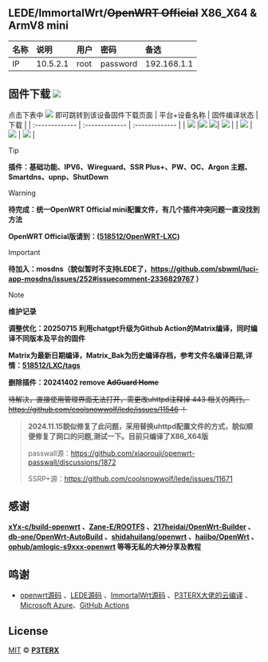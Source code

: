## LEDE/ImmortalWrt/~~OpenWRT Official~~ X86_X64 & ArmV8 mini
 |名称|说明|用户|密码|备选|
  |:----|:----|:----|:----|:----|
  | IP| 10.5.2.1| root| password| 192.168.1.1|
## 固件下载 [![](https://img.shields.io/badge/-编译状态及下载链接-FFFFFF.svg)](#固件下载-)
点击下表中 [![](https://img.shields.io/badge/下载-链接-blueviolet.svg?style=flat&logo=hack-the-box)](https://github.com/518512/My-ROOTFS/releases) 即可跳转到该设备固件下载页面
| 平台+设备名称 | 固件编译状态 | 下载 |
| :------------- | :------------- | :------------- |
| [![](https://img.shields.io/badge/LEDE-ImmortalWrt-32C955.svg?logo=openwrt)](#) |[![](https://github.com/518512/LXC/actions/workflows/ImmortalWrt.Matrix.Bak.yaml/badge.svg)](#)  [![](https://github.com/518512/LXC/actions/workflows/LEDE.Matrix.Bak.yaml/badge.svg)](#)| [![](https://img.shields.io/badge/下载--blueviolet.svg?logo=hack-the-box)](https://github.com/518512/OpenWRT-LXC/releases) |
| [![](https://img.shields.io/badge/OpenWRT-LEDE-32C955.svg?logo=openwrt)](#) |[![](https://github.com/518512/LXC/actions/workflows/LEDE.Matrix.Bak.yaml/badge.svg)](#) | [![](https://img.shields.io/badge/下载--blueviolet.svg?logo=hack-the-box)](https://github.com/518512/OpenWRT-LXC/releases) |
> [!TIP]
> **插件：基础功能、IPV6、Wireguard、SSR Plus+、PW、OC、Argon 主题、Smartdns、upnp、ShutDown**

> [!WARNING]
> **待完成：统一OpenWRT Official mini配置文件，有几个插件冲突问题一直没找到方法**
> 
> **OpenWRT Official版请到：([518512/OpenWRT-LXC](https://github.com/518512/OpenWRT-LXC))**

> [!IMPORTANT]
> **待加入：mosdns（貌似暂时不支持LEDE了，https://github.com/sbwml/luci-app-mosdns/issues/252#issuecomment-2336829767 ）**

> [!NOTE]
> **维护记录**
> 
> **调整优化：20250715 利用chatgpt升级为Github Action的Matrix编译，同时编译不同版本及平台的固件**
> 
> **Matrix为最新日期编译，Matrix_Bak为历史编译存档，参考文件名编译日期,详情：[518512/LXC/tags](https://github.com/518512/LXC/tags)**
> 
> **删除插件：20241402 remove ~~AdGuard Home~~**
>
> ~~待解决，直接使用管理界面无法打开，需更改uhttpd注释掉 443 相关的两行。 https://github.com/coolsnowwolf/lede/issues/11546 ！~~
> > **2024.11.15貌似修复了此问题，采用替换uhttpd配置文件的方式，貌似顺便修复了网口的问题,测试一下。目前只编译了X86_X64版**
>>
> >passwall源：https://github.com/xiaorouji/openwrt-passwall/discussions/1872
>>
>> SSRP+源：https://github.com/coolsnowwolf/lede/issues/11671


## 感谢

**[xYx-c/build-openwrt](https://github.com/xYx-c/build-openwrt) 、[Zane-E/ROOTFS](https://github.com/Zane-E/ROOTFS) 、[217heidai/OpenWrt-Builder](https://github.com/217heidai/OpenWrt-Builder) 、[db-one/OpenWrt-AutoBuild](https://github.com/db-one/OpenWrt-AutoBuild) 、[shidahuilang/openwrt](https://github.com/shidahuilang/openwrt) 、[haiibo/OpenWrt](https://github.com/haiibo/OpenWrt) 、[ophub/amlogic-s9xxx-openwrt](https://github.com/ophub/amlogic-s9xxx-openwrt) 等等无私的大神分享及教程**

## 鸣谢

- [openwrt源码](https://github.com/openwrt/openwrt) 、[LEDE源码](https://github.com/coolsnowwolf/lede) 、[ImmortalWrt源码](https://github.com/immortalwrt/immortalwrt) 、[P3TERX大佬的云编译](https://github.com/P3TERX/Actions-OpenWrt) 、[Microsoft Azure](https://azure.microsoft.com)、[GitHub Actions](https://github.com/features/actions)

## License

[MIT](https://github.com/P3TERX/Actions-OpenWrt/blob/main/LICENSE) © [**P3TERX**](https://p3terx.com)

